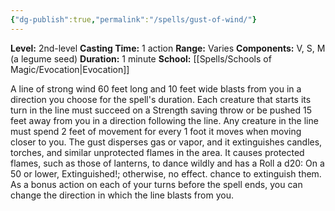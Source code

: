 ```yaml
---
{"dg-publish":true,"permalink":"/spells/gust-of-wind/"}
---
```


**Level:** 2nd-level
**Casting Time:** 1 action
**Range:** Varies
**Components:** V, S, M (a legume seed)
**Duration:** 1 minute
**School:** [[Spells/Schools of Magic/Evocation\|Evocation]]

A line of strong wind 60 feet long and 10 feet wide blasts from you in a direction you choose for the spell's duration. Each creature that starts its turn in the line must succeed on a Strength saving throw or be pushed 15 feet away from you in a direction following the line.
Any creature in the line must spend 2 feet of movement for every 1 foot it moves when moving closer to you.
The gust disperses gas or vapor, and it extinguishes candles, torches, and similar unprotected flames in the area. It causes protected flames, such as those of lanterns, to dance wildly and has a Roll a d20: On a 50 or lower, Extinguished!; otherwise, no effect. chance to extinguish them.
As a bonus action on each of your turns before the spell ends, you can change the direction in which the line blasts from you.